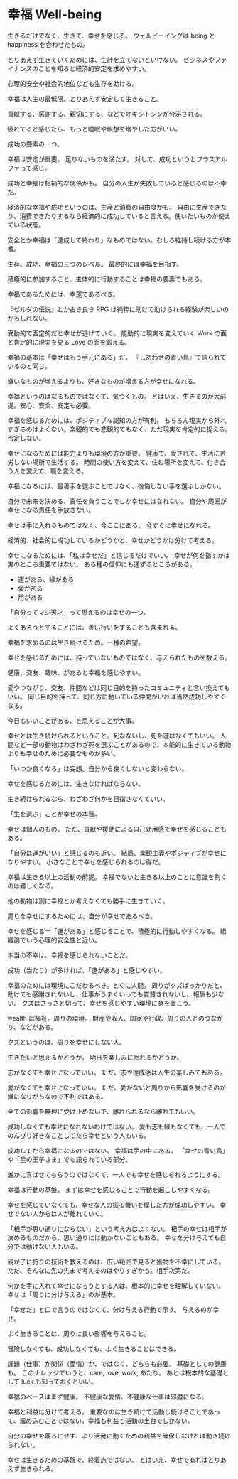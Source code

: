 # 幸福 Well-being

生きるだけでなく、生きて、幸せを感じる。
ウェルビーイングは being と happiness を合わせたもの。

とりあえず生きていくためには、生計を立てないといけない。
ビジネスやファイナンスのことを知ると経済的安定を求めやすい。

心理的安全や社会的地位なども生存を助ける。

幸福は人生の最低限。とりあえず安定して生きること。

貢献する、感謝する、親切にする、などでオキシトシンが分泌される。

疲れてると感じたら、もっと睡眠や瞑想を増やした方がいい。

成功の要素の一つ。

幸福は安定が重要。
足りないものを満たす。
対して、成功というとプラスアルファって感じ。

成功と幸福は相補的な関係かも。
自分の人生が失敗していると感じるのは不幸だ。

経済的な幸福や成功というのは、生産と消費の自由度かも。
自由に生産できたり、消費できたりするなら経済的に成功していると言える。使いたいものが使えている状態。

安全とか幸福は「達成して終わり」なものではない。むしろ維持し続ける方が本番。

生存、成功、幸福の三つのレベル。
最終的には幸福を目指す。

積極的に参加すること、主体的に行動することは幸福の要素でもある。

幸福であるためには、幸運であるべき。

『ゼルダの伝説』とか古き良き RPG は純粋に助けて助けられる経験が楽しいのかもしれない。

受動的で否定的だと幸せが逃げていく。
能動的に現実を変えていく Work の面と肯定的に現実を見る Love の面を鍛える。

幸福の基本は「幸せはもう手元にある」だ。
『しあわせの青い鳥』で語られているのと同じ。

嫌いなものが増えるよりも、好きなものが増える方が幸せになれる。

幸福というのはなるものではなくて、気づくもの。
とはいえ、生きるのが大前提。安心、安全、安定も必要。

幸福を感じるためには、ポジティブな認知の方が有利。
もちろん現実から外れすぎるのはよくない。楽観的でも悲観的でもなく、ただ現実を肯定的に捉える。否定しない。

幸せになるためには能力よりも環境の方が重要。
健康で、愛されて、生活に苦労しない場所で生活する。
時間の使い方を変えて、住む場所を変えて、付き合う人を変えて、職を変える。

幸福になるには、最善手を選ぶことではなく、後悔しない手を選ぶしかない。

自分で未来を決める、責任を負うことでしか幸せにはなれない。
自分や周囲が幸せになる責任を手放さない。

幸せは手に入れるものではなく、今ここにある。
今すぐに幸せになれる。

経済的、社会的に成功しているかどうかと、幸せかどうかは分けて考える。

幸せになるためには、「私は幸せだ」と信じるだけでいい。
幸せが何を指すかは実のところ重要ではない。
ある種の信仰にも通ずるところがある。

- 運がある、縁がある
- 愛がある
- 用がある

「自分ってマジ天才」って思えるのは幸せの一つ。

よくあろうとすることには、善い行いをすることも含まれる。

幸福を求めるのは生き続けるため。一種の希望。

幸せを感じるためには、持っていないものではなく、与えられたものを数える。

健康、交友、趣味、があると幸福を感じやすい。

愛やつながり、交友、仲間などは同じ目的を持ったコミュニティと言い換えてもいい。
同じ目的を持って、同じ方に動いている仲間がいれば当然成功しやすくなる。

今日もいいことがある、と思えることが大事。

幸せとは生き続けられるということ。死なないし、死を選ばなくてもいい。
人間など一部の動物はわざわざ死を選ぶことがあるので、本能的に生きている動物よりも幸せのために必要なものが多い。

「いつか良くなる」は妄想。自分から良くしないと変わらない。

幸せを感じるためには、生きなければならない。

生き続けられるなら、わざわざ何かを目指さなくていい。

「生を選ぶ」ことが幸せの本質。

幸せは個人のもの。
ただ、貢献や援助による自己効用感で幸せを感じることもある。

「自分は運がいい」と感じるのも近い。
結局、楽観主義やポジティブが幸せになりやすい。
小さなことで幸せを感じられるのは得だ。

幸福は生きる以上の活動の前提。
幸福でないと生きる以上のことに意識を割くのは難しくなる。

他の動物は別に幸福とか考えなくても勝手に生きていく。

周りを幸せにするためには、自分が幸せであるべき。

幸せを感じる＝「運がある」と感じることで、積極的に行動しやすくなる。
組織論でいう心理的安全性と近い。

本当の不幸は、幸福を感じられないことだ。

成功（当たり）が多ければ、「運がある」と感じやすい。

幸福のためには環境にこだわるべき。とくに人間。
周りがクズばっかりだと、助けても感謝されないし、仕事がうまくいっても賞賛されないし、報酬も少ない。
クズはさっさと切って、幸せを感じやすい環境に身を置こう。

wealth は福祉。周りの環境。
財産や収入、国家や行政、周りの人とのつながり、などがある。

クズというのは、周りを幸せにしない人。

生きたいと思えるかどうか。
明日を楽しみに眠れるかどうか。

志がなくても幸せになっていい。
ただ、志や達成感は人生の楽しみでもある。

愛がなくても幸せになっていい。
ただ、愛がないと周りから影響を受けるのが嫌になりがちなので不利ではある。

全ての影響を無理に受け止めないで、離れられるなら離れてもいい。

成功しなくても幸せになれないわけではない。
愛も志も縁もなくても、一人でのんびり好きなことしてたら幸せという人もいる。

成功してから幸福になるのではない。
幸福は手の中にある。
「幸せの青い鳥」や「星の王子さま」でも語られている部分。

誰かに喜ばせてもらうのではなくて、一人でも幸せを感じられるようにする。

幸福は行動の基盤。
まずは幸せを感じることで行動を起こしやすくなる。

幸せを感じていなくても、幸せな人の振る舞いを模した方が成功しやすい。
幸せでない人からは人が離れていく。

「相手が思い通りにならない」という考え方はよくない。
相手の幸せは相手が決めるものだから、思い通りには動かないこともある。
幸せを分け与えても自分では動けない人もいる。

親が子に狩りの技術を教えるのは、広い範囲で見ると獲物を不幸にしている。
ただ、そんなに先の先まで考えるのはやりすぎかも。相手次第だ。

何かを手に入れて幸せになろうとする人は、根本的に幸せを理解していない。
幸せは「周りに分け与える」のが基本。

「幸せだ」と口で言うのではなくて、分け与える行動で示す。
与えるのが幸せ。

よく生きることは、周りに良い影響を与えること。

冒険しなくても、成功しなくても、よく生きることはできる。

課題（仕事）か関係（愛情）か、ではなく、どちらも必要。
基礎としての健康も。
このナレッジでいうと、care, love, work, あたり。
あとは根本的な基礎として luck も知っておくといい。

幸福のベースはまず健康。
不健康な愛情、不健康な仕事は邪魔になる。

幸福と利益は分けて考える。
重要なのは生き続けて活動し続けることであって、溜め込むことではない。幸福も利益も活動の土台でしかない。

自分の幸せを蔑ろにせず、より活発に動くための利益を確保しなければ動き続けられない。

幸せは生きるための基盤で、終着点ではない。
とはいえ、幸せであればとりあえず生きられる。
